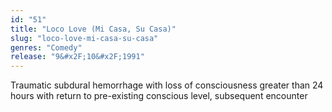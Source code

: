 ```yaml
---
id: "51"
title: "Loco Love (Mi Casa, Su Casa)"
slug: "loco-love-mi-casa-su-casa"
genres: "Comedy"
release: "9&#x2F;10&#x2F;1991"
---
```


Traumatic subdural hemorrhage with loss of consciousness greater than 24 hours with return to pre-existing conscious level, subsequent encounter

